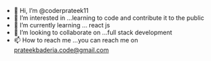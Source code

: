 - 👋 Hi, I’m @coderprateek11
- 👀 I’m interested in ...learning to code and contribute it to the public
- 🌱 I’m currently learning ... react js
- 💞️ I’m looking to collaborate on ...full stack development
- 📫 How to reach me ...you can reach me on prateekbaderia.code@gmail.com

<!---
coderprateek11/coderprateek11 is a ✨ special ✨ repository because its `README.md` (this file) appears on your GitHub profile.
You can click the Preview link to take a look at your changes.
--->
